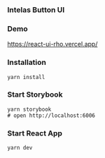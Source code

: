 ### Intelas Button UI

### Demo
https://react-ui-rho.vercel.app/

### Installation
```
yarn install
```

### Start Storybook
```
yarn storybook
# open http://localhost:6006
```

### Start React App
```
yarn dev
```